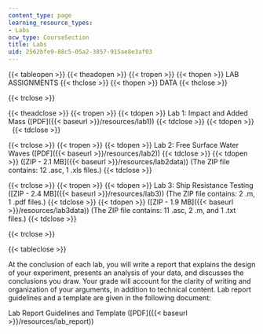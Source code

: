 ```yaml
---
content_type: page
learning_resource_types:
- Labs
ocw_type: CourseSection
title: Labs
uid: 2562bfe9-88c5-05a2-3857-915ae8e3af03
---
```


{{< tableopen >}}
{{< theadopen >}}
{{< tropen >}}
{{< thopen >}}
LAB ASSIGNMENTS
{{< thclose >}}
{{< thopen >}}
DATA
{{< thclose >}}

{{< trclose >}}

{{< theadclose >}}
{{< tropen >}}
{{< tdopen >}}
Lab 1: Impact and Added Mass ([PDF]({{< baseurl >}}/resources/lab1))
{{< tdclose >}}
{{< tdopen >}}
 
{{< tdclose >}}

{{< trclose >}}
{{< tropen >}}
{{< tdopen >}}
Lab 2: Free Surface Water Waves ([PDF]({{< baseurl >}}/resources/lab2))
{{< tdclose >}}
{{< tdopen >}}
([ZIP - 2.1 MB]({{< baseurl >}}/resources/lab2data)) (The ZIP file contains: 12 .asc, 1 .xls files.)
{{< tdclose >}}

{{< trclose >}}
{{< tropen >}}
{{< tdopen >}}
Lab 3: Ship Resistance Testing ([ZIP - 2.4 MB]({{< baseurl >}}/resources/lab3)) (The ZIP file contains: 2 .m, 1 .pdf files.)
{{< tdclose >}}
{{< tdopen >}}
([ZIP - 1.9 MB]({{< baseurl >}}/resources/lab3data)) (The ZIP file contains: 11 .asc, 2 .m, and 1 .txt files.)
{{< tdclose >}}

{{< trclose >}}

{{< tableclose >}}

At the conclusion of each lab, you will write a report that explains the design of your experiment, presents an analysis of your data, and discusses the conclusions you draw. Your grade will account for the clarity of writing and organization of your arguments, in addition to technical content. Lab report guidelines and a template are given in the following document:

Lab Report Guidelines and Template ([PDF]({{< baseurl >}}/resources/lab_report))